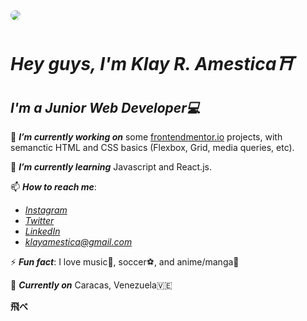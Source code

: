 <kbd>
  <img src="https://i.pinimg.com/originals/18/26/a3/1826a384a160cd8b37440684abc45904.jpg" style="border-radius: 10px;">
</kbd>

# *Hey guys, I'm Klay R. Amestica⛩*
## *I'm a Junior Web Developer💻*

🔭 ***I’m currently working on*** some [frontendmentor.io](https://www.frontendmentor.io/) projects, with semanctic HTML and CSS basics (Flexbox, Grid, media queries, etc).

🌱 ***I’m currently learning*** Javascript and React.js.

📫 ***How to reach me***:
  - *[Instagram](https://instagram.com/sextanscerberus)*
  - *[Twitter](https://twitter.com/sextanscerberus)*
  - *[LinkedIn](https://linkedin.com/sextanscerberus)*
  - *<klayamestica@gmail.com>*

⚡  ***Fun fact***: I love music🎼, soccer⚽️, and anime/manga🍜

📍 ***Currently on*** Caracas, Venezuela🇻🇪

**飛べ**

